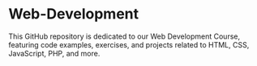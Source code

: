 # Web-Development
This GitHub repository is dedicated to our Web Development Course, featuring code examples, exercises, and projects related to HTML, CSS, JavaScript, PHP, and more.
